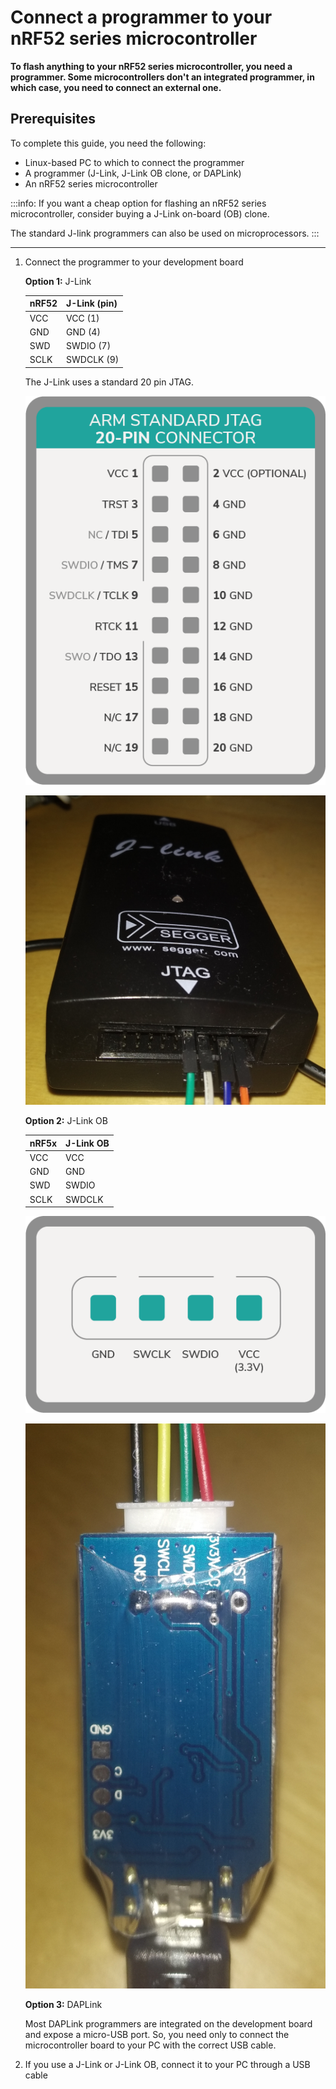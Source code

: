 # Connect a programmer to your nRF52 series microcontroller

**To flash anything to your nRF52 series microcontroller, you need a programmer. Some microcontrollers don't an integrated programmer, in which case, you need to connect an external one.**

## Prerequisites

To complete this guide, you need the following:

- Linux-based PC to which to connect the programmer
- A programmer (J-Link, J-Link OB clone, or DAPLink)
- An nRF52 series microcontroller

:::info:
If you want a cheap option for flashing an nRF52 series microcontroller, consider buying a J-Link on-board (OB) clone.

The standard J-link programmers can also be used on microprocessors.
:::

---

1. Connect the programmer to your development board

    **Option 1:** J-Link
        
    |    **nRF52**    |    **J-Link (pin)**   |
    |-------------|-------------------|
    |    VCC      |    VCC (1)        |
    |    GND      |    GND (4)        |
    |    SWD      |    SWDIO (7)      |
    |    SCLK     |    SWDCLK (9)     |

    The J-Link uses a standard 20 pin JTAG.

    ![J-Link JTAG 20 pin](../images/jtag_20pin.png)

    ![J-Link JTAG](../images/j-link.png)
    
    **Option 2:** J-Link OB
    
    |    **nRF5x**    |    **J-Link OB**   |
    |-------------|----------------|
    |    VCC      |    VCC         |
    |    GND      |    GND         |
    |    SWD      |    SWDIO       |
    |    SCLK     |    SWDCLK      |

    ![J-Link OB pinout](../images/j-link-ob-pinout.png)

    ![J-Link OB](../images/j-link-ob.png)
        
    **Option 3:** DAPLink
    
    Most DAPLink programmers are integrated on the development board and expose a micro-USB port. So, you need only to connect the microcontroller board to your PC with the correct USB cable.
    
2. If you use a J-Link or J-Link OB, connect it to your PC through a USB cable